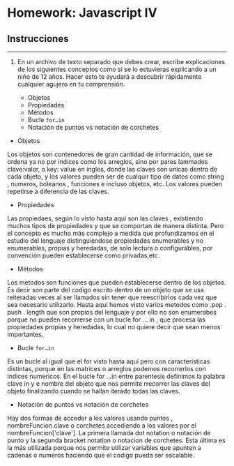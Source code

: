 # Homework: Javascript IV

## Instrucciones
---
1. En un archivo de texto separado que debes crear, escribe explicaciones de los siguientes conceptos como si se lo estuvieras explicando a un niño de 12 años. Hacer esto te ayudará a descubrir rápidamente cualquier agujero en tu comprensión.

	* Objetos
	* Propiedades
	* Métodos
	* Bucle `for…in`
	* Notación de puntos vs notación de corchetes



* Objetos

Los objetos son contenedores de gran cantidad de información, que se ordena ya no por indices como los arreglos, sino por pares lammados clave:valor, o key: value en ingles, donde las claves son unicas dentro de cada objeto, y los valores pueden ser de cualquir tipo de datos como string ,  numeros, boleanos , funciones e incluso objetos,  etc. Los valores pueden repetirse a diferencia de las claves.

* Propiedades

Las propiedaes, según lo visto hasta aqui son las claves , existiendo muchos tipos de propiedades y que se comportan de manera distinta. Pero el concepto es mucho más complejo a medida que profundizamos en el estudio del lenguaje distinguiendose propiedades enumerables y no enumerables, propias y heredadas, de solo lectura o configurables, por convención pueden establecerse como privadas,etc. 

 * Métodos

Los metodos son funciones que pueden establecerse dentro de los objetos. Es decir son parte del codigo escrito dentro de un objeto que se usa reiteradas veces al ser llamados sin tener que reescribirlos cada vez que sea necesario utilizarlo. Hasta aqui hemos visto varios metodos como .pop . push . length que son propios del lenguaje y por ello no son enumerabes porque no pueden recorrerse con un bucle for ... in , que procesa las propiedades propias y heredadas, lo cual no quiere decir que sean menos importantes.    

* Bucle `for…in`

Es un bucle al igual que el for visto hasta aqui pero con caracteristicas distintas, porque en las matrices o arreglos podemos recorrerlos con indices numericos. En el bucle for ...in entre parentesis definimos la palabra clave in y e nombre del objeto que nos permite rrecorrer las claves del objeto finalizando cuando se hallan iterado todas las claves.


 * Notación de puntos vs notación de corchetes

 Hay dos formas de acceder a los valores usando puntos , nombreFuncion.clave o corchetes accediendo a los valores por el nombreFuncion['clave']. La primera llamada  dot notation o notación de punto y la segunda bracket notation o notacion de corchetes. Esta última es la más utilizada porque nos permite utilizar variables que apunten a cadenas o numeros haciendo que el codigo pueda ser escalable.

 

